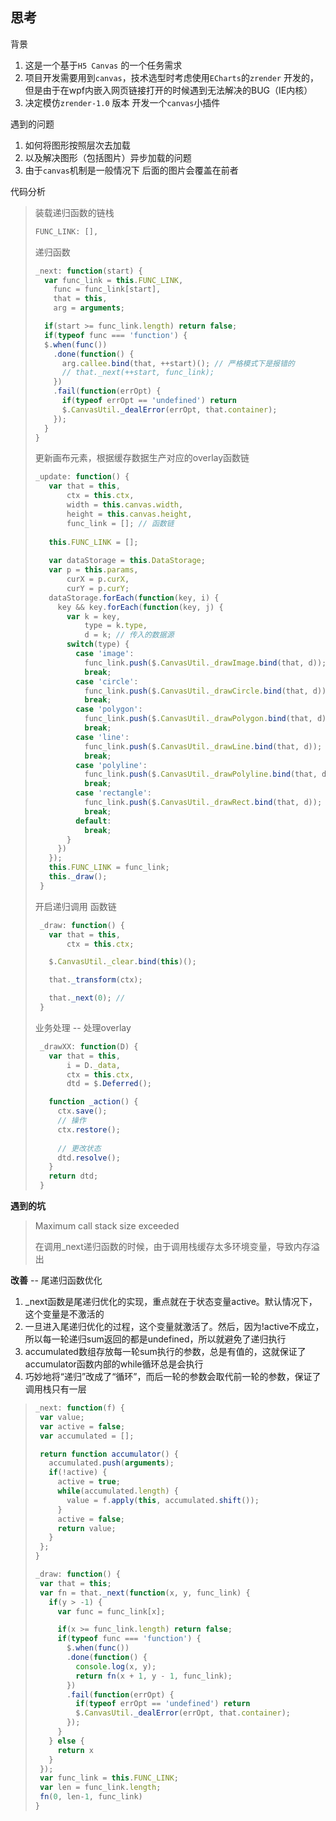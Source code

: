 ## 思考

背景 

1. 这是一个基于`H5 Canvas` 的一个任务需求 
2. 项目开发需要用到`canvas`，技术选型时考虑使用` ECharts `的`zrender` 开发的，但是由于在wpf内嵌入网页链接打开的时候遇到无法解决的BUG（IE内核）
3. 决定模仿`zrender-1.0` 版本 开发一个`canvas`小插件

遇到的问题

1. 如何将图形按照层次去加载
2. 以及解决图形（包括图片）异步加载的问题
3. 由于`canvas`机制是一般情况下 后面的图片会覆盖在前者

代码分析

> 装载递归函数的链栈
> ```js
> FUNC_LINK: [], 
> ```
> 递归函数
> ```js
> _next: function(start) {
>   var func_link = this.FUNC_LINK,
>     func = func_link[start],
>     that = this,
>     arg = arguments;
>
>   if(start >= func_link.length) return false;
>   if(typeof func === 'function') {
>   $.when(func())
>     .done(function() {
>       arg.callee.bind(that, ++start)(); // 严格模式下是报错的
>       // that._next(++start, func_link);
>     })
>     .fail(function(errOpt) {
>       if(typeof errOpt == 'undefined') return
>       $.CanvasUtil._dealError(errOpt, that.container);
>     });
>   }
> }
> ```
>
> 更新画布元素，根据缓存数据生产对应的overlay函数链
>
> ```js
> _update: function() {
>    var that = this,
>        ctx = this.ctx,
>        width = this.canvas.width,
>        height = this.canvas.height,
>        func_link = []; // 函数链
>  
>    this.FUNC_LINK = [];
>    
>    var dataStorage = this.DataStorage;
>    var p = this.params,
>        curX = p.curX,
>        curY = p.curY;
>    dataStorage.forEach(function(key, i) {
>      key && key.forEach(function(key, j) {
>        var k = key,
>            type = k.type,
>            d = k; // 传入的数据源
>        switch(type) {
>          case 'image':
>            func_link.push($.CanvasUtil._drawImage.bind(that, d));
>            break;
>          case 'circle':
>            func_link.push($.CanvasUtil._drawCircle.bind(that, d));
>            break;
>          case 'polygon':
>            func_link.push($.CanvasUtil._drawPolygon.bind(that, d));
>            break;
>          case 'line':
>            func_link.push($.CanvasUtil._drawLine.bind(that, d));
>            break;
>          case 'polyline':
>            func_link.push($.CanvasUtil._drawPolyline.bind(that, d));
>            break;
>          case 'rectangle':
>            func_link.push($.CanvasUtil._drawRect.bind(that, d));
>            break;
>          default:
>            break;
>        }
>      })
>    });
>    this.FUNC_LINK = func_link;
>    this._draw();
>  }
> ```
>
> 开启递归调用 函数链
>
> ```js
>  _draw: function() {
>    var that = this,
>        ctx = this.ctx;
>
>    $.CanvasUtil._clear.bind(this)();
>
>    that._transform(ctx);
>
>    that._next(0); // 
>  }
> ```
>
> 业务处理 -- 处理overlay
>
> ```js
>  _drawXX: function(D) {
>    var that = this,
>        i = D._data,
>        ctx = this.ctx,
>        dtd = $.Deferred();
>
>    function _action() {
>      ctx.save();
>      // 操作
>      ctx.restore();
>      
>      // 更改状态
>      dtd.resolve();
>    }
>    return dtd;
>  }
> ```

**遇到的坑**

>Maximum call stack size exceeded
>
>在调用_next递归函数的时候，由于调用栈缓存太多环境变量，导致内存溢出

**改善** -- 尾递归函数优化

1. _next函数是尾递归优化的实现，重点就在于状态变量active。默认情况下，这个变量是不激活的
2. 一旦进入尾递归优化的过程，这个变量就激活了。然后，因为!active不成立，所以每一轮递归sum返回的都是undefined，所以就避免了递归执行
3. accumulated数组存放每一轮sum执行的参数，总是有值的，这就保证了accumulator函数内部的while循环总是会执行
4. 巧妙地将“递归”改成了“循环”，而后一轮的参数会取代前一轮的参数，保证了调用栈只有一层

>```js
>_next: function(f) {
>  var value;
>  var active = false;
>  var accumulated = [];
>
>  return function accumulator() {
>    accumulated.push(arguments);
>    if(!active) {
>      active = true;
>      while(accumulated.length) {	
>        value = f.apply(this, accumulated.shift());
>      }
>      active = false;
>      return value;
>    }
>  };
>}
>```
>
>```js
>_draw: function() {
>  var that = this;
>  var fn = that._next(function(x, y, func_link) {
>    if(y > -1) {
>      var func = func_link[x];
>
>      if(x >= func_link.length) return false;
>      if(typeof func === 'function') {
>        $.when(func())
>        .done(function() {
>          console.log(x, y);
>          return fn(x + 1, y - 1, func_link);
>        })
>        .fail(function(errOpt) {
>          if(typeof errOpt == 'undefined') return
>          $.CanvasUtil._dealError(errOpt, that.container);
>        });
>      }
>    } else {
>      return x
>    }
>  });
>  var func_link = this.FUNC_LINK;
>  var len = func_link.length;
>  fn(0, len-1, func_link)
>}
>```





